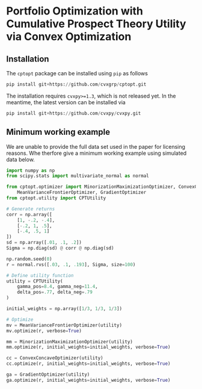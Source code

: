 # Portfolio Optimization with Cumulative Prospect Theory Utility via Convex Optimization

## Installation

The `cptopt` package can be installed using `pip` as follows

```python
pip install git+https://github.com/cvxgrp/cptopt.git
```

The installation requires `cvxpy>=1.3`, which is not released yet.
In the meantime, the latest version can be installed via
```python
pip install git+https://github.com/cvxpy/cvxpy.git
```

## Minimum working example
We are unable to provide the full data set used in the paper for licensing reasons. Whe therfore give a
minimum working example using simulated data below.
```python
import numpy as np
from scipy.stats import multivariate_normal as normal

from cptopt.optimizer import MinorizationMaximizationOptimizer, ConvexConcaveOptimizer, \
    MeanVarianceFrontierOptimizer, GradientOptimizer
from cptopt.utility import CPTUtility

# Generate returns
corr = np.array([
    [1, -.2, -.4],
    [-.2, 1, .5],
    [-.4, .5, 1]
])
sd = np.array([.01, .1, .2])
Sigma = np.diag(sd) @ corr @ np.diag(sd)

np.random.seed(0)
r = normal.rvs([.03, .1, .193], Sigma, size=100)

# Define utility function
utility = CPTUtility(
    gamma_pos=8.4, gamma_neg=11.4,
    delta_pos=.77, delta_neg=.79
)

initial_weights = np.array([1/3, 1/3, 1/3])

# Optimize
mv = MeanVarianceFrontierOptimizer(utility)
mv.optimize(r, verbose=True)

mm = MinorizationMaximizationOptimizer(utility)
mm.optimize(r, initial_weights=initial_weights, verbose=True)

cc = ConvexConcaveOptimizer(utility)
cc.optimize(r, initial_weights=initial_weights, verbose=True)

ga = GradientOptimizer(utility)
ga.optimize(r, initial_weights=initial_weights, verbose=True)
```
